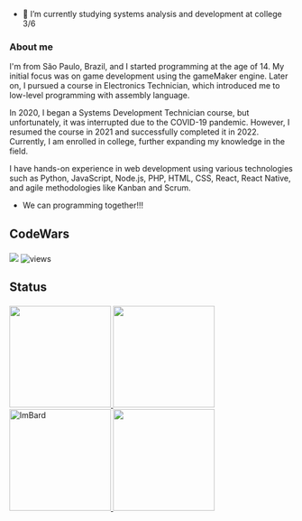 - 🌱 I’m currently studying systems analysis and development at college 3/6

### About me
I'm from São Paulo, Brazil, and I started programming at the age of 14. My initial focus was on game development using the gameMaker engine. Later on, I pursued a course in Electronics Technician, which introduced me to low-level programming with assembly language.

In 2020, I began a Systems Development Technician course, but unfortunately, it was interrupted due to the COVID-19 pandemic. However, I resumed the course in 2021 and successfully completed it in 2022. Currently, I am enrolled in college, further expanding my knowledge in the field.

I have hands-on experience in web development using various technologies such as Python, JavaScript, Node.js, PHP, HTML, CSS, React, React Native, and agile methodologies like Kanban and Scrum.
 - We can programming together!!!

## <p>CodeWars</p>
<img src="https://www.codewars.com/users/ImBard/badges/large" />
<img src="https://komarev.com/ghpvc/?username=ImBard&style=flat-square&color=red" alt="views"/>

## <p>Status</p>
<div>
  <a href="https://github.com/ImBard">
  <img height="180em" src="https://github-readme-stats.vercel.app/api/top-langs/?username=ImBard&layout=compact&langs_count=7&theme=dracula"/>
  <img height="180em" src="https://github-readme-stats.vercel.app/api?username=ImBard&show_icons=true&theme=dracula&include_all_commits=true&count_private=true"/>
 <a href="https://github.com/ImBard">
  <img height="180em" src="https://github-readme-streak-stats.herokuapp.com/?user=ImBard&theme=dracula" alt="ImBard" />
  <img height="180em" src="https://cdn.picrew.me/shareImg/org/202212/188948_hdGE0L1n.png"/>
</div>
 
 
